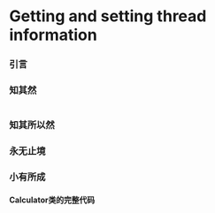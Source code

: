 # Getting and setting thread information

### 引言

### 知其然

```Java

```

### 知其所以然

### 永无止境

### 小有所成

#### Calculator类的完整代码